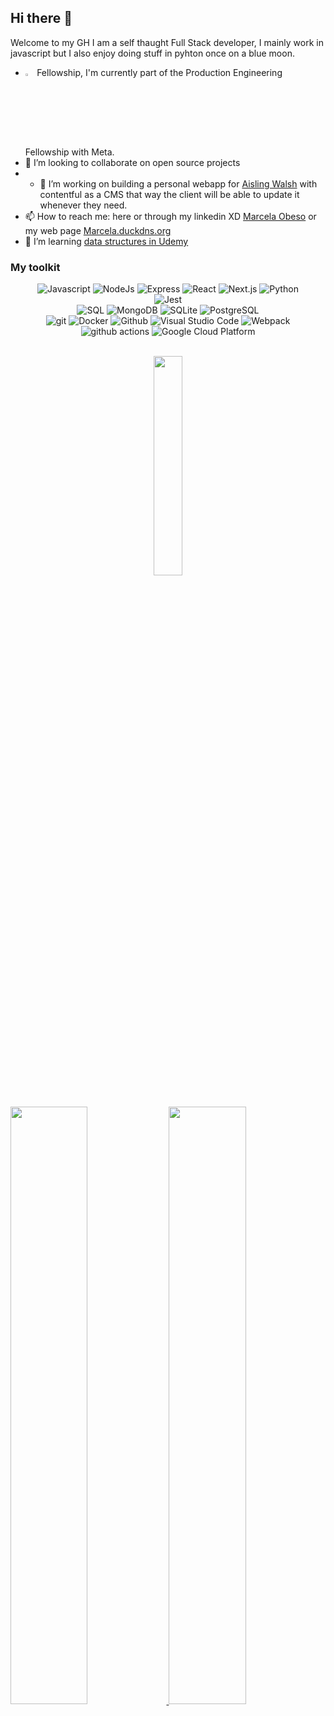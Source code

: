 ## Hi there 👋
Welcome to my GH I am a self thaught Full Stack developer, I mainly work in javascript but I also enjoy doing stuff in pyhton once on a blue moon. 
- <img src="https://static.mlh.io/brand-assets/logo/official/mlh-logo-color.svg?_gl=1*v2rzf9*_ga*MTE3Mjk5Mzg5Mi4xNzQ0NTYyOTc4*_ga_E5KT6TC4TK*czE3NTAzNzQxNzQkbzM0JGcxJHQxNzUwMzc0MjI2JGo4JGwwJGgw" width=3% height=3%> Fellowship, I'm currently part of the Production Engineering Fellowship with Meta.
- 👯 I’m looking to collaborate on open source projects
- - 🔭 I’m working on building a personal webapp for [Aisling Walsh](aislingwalsh.com) with contentful as a CMS that way the client will be able to update it whenever they need. 
- 📫 How to reach me: here or through my linkedin XD [Marcela Obeso](https://www.linkedin.com/in/marcela-obeso/) or my web page [Marcela.duckdns.org](https://marcela.duckdns.org/)
- 🌱 I’m learning [data structures in Udemy](https://www.udemy.com/course/js-algorithms-and-data-structures-masterclass/)

### My toolkit
<p>
<div align="center">
  <img alt="Javascript" src="https://img.shields.io/badge/-Javascript-yellow?style=for-the-badge&logo=javascript&logoColor=white&labelColor=yellow">	
  <img alt="NodeJs" src="https://img.shields.io/badge/-Node.js-339933?style=for-the-badge&logo=node.js&logoColor=white&labelColor=339933">
  <img alt="Express" src="https://img.shields.io/badge/-express-green?style=for-the-badge&labelColor=339933">

  <img alt="React" src="https://img.shields.io/badge/-React-218AAB?style=for-the-badge&logo=react&logoColor=white&labelColor=218AAB">
  <img alt="Next.js" src="https://img.shields.io/badge/next.js-000000?style=for-the-badge&logo=nextdotjs&logoColor=white">
  
  <img alt="Python" src="https://img.shields.io/badge/-Python-98b982?style=for-the-badge&logo=python&logoColor=98b982&labelColor=282828">
</div>
<div align='center'>
  <img alt="Jest" src="https://img.shields.io/badge/Jest-323330?style=for-the-badge&logo=Jest&logoColor=white">
</div>

<div align='center'>
  <img alt="SQL" src="https://img.shields.io/badge/SQL-000?style=for-the-badge&logo=mssqlserver&logoColor=4479A1">
  <img alt="MongoDB" src="https://img.shields.io/badge/MongoDB-%234ea94b.svg?style=for-the-badge&logo=mongodb&logoColor=white">
  <img alt="SQLite" src="https://img.shields.io/badge/SQLite-%2307405e.svg?style=for-the-badge&logo=sqlite&logoColor=white">
  <img alt="PostgreSQL" src="https://img.shields.io/badge/Postgres-%23316192.svg?style=for-the-badge&logo=postgresql&logoColor=white">
</div>
<div align="center">
  <img alt="git" src="https://img.shields.io/badge/git-%23F05033.svg?style=for-the-badge&logo=git&logoColor=white">
  <img alt="Docker" src="https://img.shields.io/badge/docker-%230db7ed.svg?style=for-the-badge&logo=docker&logoColor=white">
  <img alt="Github" src="https://img.shields.io/badge/github-%23121011.svg?style=for-the-badge&logo=github&logoColor=white">
  <img alt="Visual Studio Code" src="https://img.shields.io/badge/Visual%20Studio%20Code-0078d7.svg?style=for-the-badge&logo=visual-studio-code&logoColor=white">
    <img alt="Webpack" src="https://img.shields.io/badge/-Webpack-8DD6F9?style=for-the-badge&logo=webpack&logoColor=white" /> 
  <img alt="github actions" src="https://img.shields.io/badge/-Github_Actions-2088FF?style=for-the-badge&logo=github-actions&logoColor=white" />
  <img alt="Google Cloud Platform" src="https://img.shields.io/badge/-Google_Cloud_Platform-1a73e8?style=for-the-badge&logo=google-cloud&logoColor=white" />
</div>
</p>
<br/>
<div align="center">
  <img width="30%" src="https://github-readme-stats.vercel.app/api/top-langs/?username=marcelaobeso&layout=compact&theme=merko">
</div>
<br/>
<p align="left">
  <a href="https://marcela.duckdns.org/">
    <img width="49.5%" src="https://github-readme-stats.vercel.app/api?username=marcelaobeso&show_icons=true&include_all_commits=true&theme=merko&rank_icon=github">
    <img width="49.5%" src="https://github-readme-streak-stats.herokuapp.com/?user=marcelaobeso&theme=merko">   
  </a>
</p>
